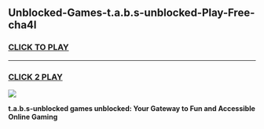 
## Unblocked-Games-t.a.b.s-unblocked-Play-Free-cha4l
<h3>
<a href="https://premium76.site?title=t.a.b.s-unblocked&ref=20M">CLICK TO PLAY</a></h3>
<hr>

<h3>
<a href="https://premium76.site?title=t.a.b.s-unblocked&ref=20M">CLICK 2 PLAY</a>
  
</h3>

<a href="https://premium76.site?title=t.a.b.s-unblocked&ref=19M"><img src="https://clearcache.store/games.png"></a>


**t.a.b.s-unblocked games unblocked: Your Gateway to Fun and Accessible Online Gaming**
